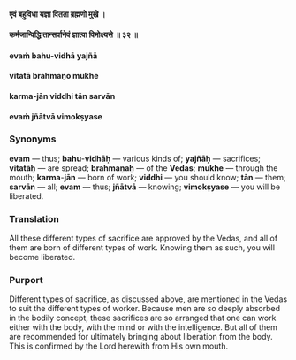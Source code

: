 #### एवं बहुविधा यज्ञा वितता ब्रह्मणो मुखे ।
#### कर्मजान्विद्धि तान्सर्वानेवं ज्ञात्वा विमोक्ष्यसे ॥ ३२ ॥

#### evaṁ bahu-vidhā yajñā
#### vitatā brahmaṇo mukhe
#### karma-jān viddhi tān sarvān
#### evaṁ jñātvā vimokṣyase

### Synonyms

**evam** — thus; **bahu**-**vidhāḥ** — various kinds of; **yajñāḥ** — sacrifices; **vitatāḥ** — are spread; **brahmaṇaḥ** — of the **Vedas**; **mukhe** — through the mouth; **karma**-**jān** — born of work; **viddhi** — you should know; **tān** — them; **sarvān** — all; **evam** — thus; **jñātvā** — knowing; **vimokṣyase** — you will be liberated.

### Translation

All these different types of sacrifice are approved by the Vedas, and all of them are born of different types of work. Knowing them as such, you will become liberated.

### Purport

Different types of sacrifice, as discussed above, are mentioned in the Vedas to suit the different types of worker. Because men are so deeply absorbed in the bodily concept, these sacrifices are so arranged that one can work either with the body, with the mind or with the intelligence. But all of them are recommended for ultimately bringing about liberation from the body. This is confirmed by the Lord herewith from His own mouth.